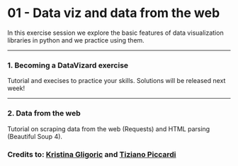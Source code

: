# 01 - Data viz and data from the web

In this exercise session we explore the basic features of data visualization libraries in python and we practice using them.

---

### 1. Becoming a DataVizard exercise

Tutorial and execises to practice your skills. Solutions will be released next week!

---
### 2. Data from the web

Tutorial on scraping data from the web (Requests) and HTML parsing (Beautiful Soup 4).

### Credits to: [Kristina Gligoric](https://kristinagligoric.github.io/) and [Tiziano Piccardi](https://piccardi.me/)
